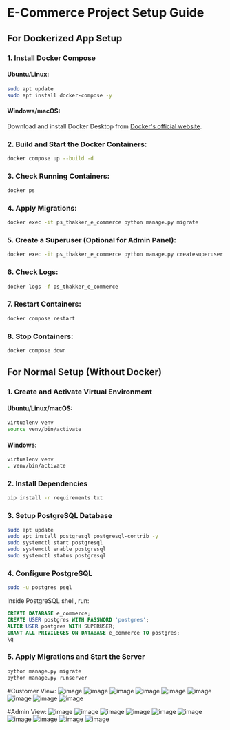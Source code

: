# E-Commerce Project Setup Guide

## **For Dockerized App Setup**

### **1. Install Docker Compose**
#### **Ubuntu/Linux:**
```sh
sudo apt update
sudo apt install docker-compose -y
```
#### **Windows/macOS:**
Download and install Docker Desktop from [Docker's official website](https://www.docker.com/products/docker-desktop/).

### **2. Build and Start the Docker Containers:**
   ```sh
   docker compose up --build -d
   ```
   
### **3. Check Running Containers:**
   ```sh
   docker ps
   ```
   
### **4. Apply Migrations:**
   ```sh
   docker exec -it ps_thakker_e_commerce python manage.py migrate
   ```
   
### **5. Create a Superuser (Optional for Admin Panel):**
   ```sh
   docker exec -it ps_thakker_e_commerce python manage.py createsuperuser
   ```
   
### **6. Check Logs:**
   ```sh
   docker logs -f ps_thakker_e_commerce
   ```
   
### **7. Restart Containers:**
   ```sh
   docker compose restart
   ```
   
### **8. Stop Containers:**
   ```sh
   docker compose down
   ```

## **For Normal Setup (Without Docker)**

### **1. Create and Activate Virtual Environment**
#### **Ubuntu/Linux/macOS:**
```sh
virtualenv venv
source venv/bin/activate
```
#### **Windows:**
```sh
virtualenv venv
. venv/bin/activate
```

### **2. Install Dependencies**
```sh
pip install -r requirements.txt
```

### **3. Setup PostgreSQL Database**
```sh
sudo apt update
sudo apt install postgresql postgresql-contrib -y
sudo systemctl start postgresql
sudo systemctl enable postgresql
sudo systemctl status postgresql
```

### **4. Configure PostgreSQL**
```sh
sudo -u postgres psql
```
Inside PostgreSQL shell, run:
```sql
CREATE DATABASE e_commerce;
CREATE USER postgres WITH PASSWORD 'postgres';
ALTER USER postgres WITH SUPERUSER;
GRANT ALL PRIVILEGES ON DATABASE e_commerce TO postgres;
\q
```

### **5. Apply Migrations and Start the Server**
```sh
python manage.py migrate
python manage.py runserver
```

#Customer View:
![image](https://github.com/Malay-Thakkar/E-commerce/assets/78149426/57257787-2e48-47a4-a88e-ed1e1082949c)
![image](https://github.com/Malay-Thakkar/E-commerce/assets/78149426/00b59bac-a6df-485e-b6f2-d5f71c7dd28c)
![image](https://github.com/Malay-Thakkar/E-commerce/assets/78149426/aa45d5ce-253c-4780-9af5-cfe67989e673)
![image](https://github.com/Malay-Thakkar/E-commerce/assets/78149426/e1e62bad-3aa0-470c-b93c-283e976001ec)
![image](https://github.com/Malay-Thakkar/E-commerce/assets/78149426/413a33b0-6984-422c-b516-d01146319be7)
![image](https://github.com/Malay-Thakkar/E-commerce/assets/78149426/3f92d6a5-b75a-4453-bcda-3af72c554922)
![image](https://github.com/Malay-Thakkar/E-commerce/assets/78149426/8a99c51c-0673-4b88-a0f4-0903505ee58d)
![image](https://github.com/Malay-Thakkar/E-commerce/assets/78149426/44ebd03b-909a-424f-ab47-c0c35c4df4a6)
![image](https://github.com/Malay-Thakkar/E-commerce/assets/78149426/792d23b0-aad3-4903-bc1c-0eec2b3d0ea5)

#Admin View:
![image](https://github.com/Malay-Thakkar/E-commerce/assets/78149426/05381910-5e20-42a6-a646-5212e96d6729)
![image](https://github.com/Malay-Thakkar/E-commerce/assets/78149426/eaf9e4ea-78ab-4a58-879c-641a187f663e)
![image](https://github.com/Malay-Thakkar/E-commerce/assets/78149426/9b8c57af-59a8-46a2-9c63-0538915db922)
![image](https://github.com/Malay-Thakkar/E-commerce/assets/78149426/7c8d5c1e-8de9-4aad-9c1f-ad4bf30aabe2)
![image](https://github.com/Malay-Thakkar/E-commerce/assets/78149426/fbcd8287-a695-4981-adcb-9ef97265976c)
![image](https://github.com/Malay-Thakkar/E-commerce/assets/78149426/dd21ad58-1320-432a-b496-19dc19f5e447)
![image](https://github.com/Malay-Thakkar/E-commerce/assets/78149426/4dd50d29-7235-4d47-957d-8f2d8259fadc)
![image](https://github.com/Malay-Thakkar/E-commerce/assets/78149426/0789064c-9885-4c5c-9053-c53f5717ad34)
![image](https://github.com/Malay-Thakkar/E-commerce/assets/78149426/df7ef086-ab0d-478b-89aa-e2ef0d033fef)
![image](https://github.com/Malay-Thakkar/E-commerce/assets/78149426/5422c7a0-ac65-4758-ba6a-7eec502793f5)
